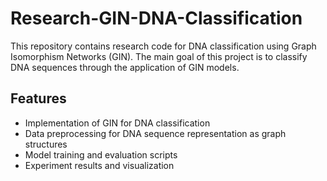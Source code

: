 # Research-GIN-DNA-Classification

This repository contains research code for DNA classification using Graph Isomorphism Networks (GIN). The main goal of this project is to classify DNA sequences through the application of GIN models.

## Features
- Implementation of GIN for DNA classification
- Data preprocessing for DNA sequence representation as graph structures
- Model training and evaluation scripts
- Experiment results and visualization
